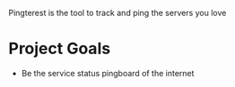 
Pingterest is the tool to track and ping the servers you love 

Project Goals
=============
* Be the service status pingboard of the internet






